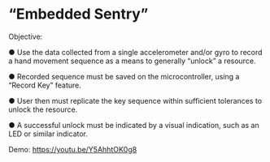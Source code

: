 # “Embedded Sentry”
Objective:

● Use the data collected from a single accelerometer and/or gyro to record a hand 
movement sequence as a means to generally “unlock” a resource.

● Recorded sequence must be saved on the microcontroller, using a “Record Key” 
feature.

● User then must replicate the key sequence within sufficient tolerances to unlock 
the resource.

● A successful unlock must be indicated by a visual indication, such as an LED or 
similar indicator.

Demo: https://youtu.be/Y5AhhtOK0g8
